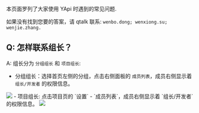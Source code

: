本页面罗列了大家使用 YApi 时遇到的常见问题.

如果没有找到您要的答案，请 qtalk 联系: `wenbo.dong; wenxiong.su; wenjie.zhang.`

## Q: 怎样联系组长？

A: 组长分为 `分组组长` 和 `项目组长`:
- 分组组长：选择首页左侧的分组，点击右侧面板的 `成员列表`，成员右侧显示着 `组长/开发者` 的权限信息。
<img src="./images/usage/manage_find_manager.png" />
- 项目组长: 点击项目页的 `设置` - `成员列表`，成员右侧显示着 `组长/开发者` 的权限信息。
<img src="./images/usage/manage_find_project_owner.png" />
